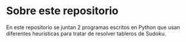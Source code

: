 # Sobre este repositorio

En este repositorio se juntan 2 programas escritos en Python que usan diferentes heurísticas para tratar de resolver tableros de Sudoku.

<br>
